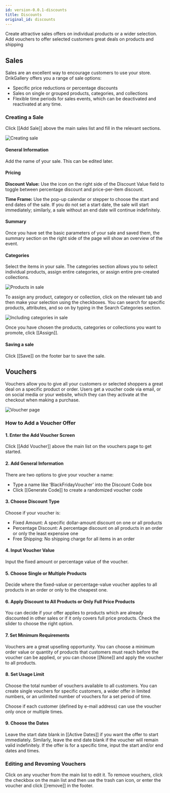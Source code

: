 ```yaml
---
id: version-0.0.1-discounts
title: Discounts
original_id: discounts
---
```


Create attractive sales offers on individual products or a wider selection. Add vouchers to offer selected customers great deals on products and shipping


## Sales

Sales are an excellent way to encourage customers to use your store. DrikGallery offers you a range of sale options:

- Specific price reductions or percentage discounts
- Sales on single or grouped products, categories, and collections
- Flexible time periods for sales events, which can be deactivated and reactivated at any time.


### Creating a Sale

Click [[Add Sale]] above the main sales list and fill in the relevant sections.

![Creating sale](assets/dashboard-discounts/1.png)


#### General Information

Add the name of your sale. This can be edited later.


#### Pricing

**Discount Value:** Use the icon on the right side of the Discount Value field to toggle between percentage discount and price-per-item discount.

**Time Frame:** Use the pop-up calendar or stepper to choose the start and end dates of the sale. If you do not set a start date, the sale will start immediately; similarly, a sale without an end date will continue indefinitely.


#### Summary

Once you have set the basic parameters of your sale and saved them, the summary section on the right side of the page will show an overview of the event.


#### Categories

Select the items in your sale. The categories section allows you to select individual products, assign entire categories, or assign entire pre-created collections.   

![Products in sale](assets/dashboard-discounts/2.png)

To assign any product, category or collection, click on the relevant tab and then make your selection using the checkboxes. You can search for specific products, attributes, and so on by typing in the Search Categories section.

![Including categories in sale](assets/dashboard-discounts/3.png)

Once you have chosen the products, categories or collections you want to promote, click [[Assign]].


#### Saving a sale

Click [[Save]] on the footer bar to save the sale.

## Vouchers

Vouchers allow you to give all your customers or selected shoppers a great deal on a specific product or order. Users get a voucher code via email, or on social media or your website, which they can they activate at the checkout when making a purchase.

![Voucher page](assets/dashboard-discounts/Vouchers.jpg)


### How to Add a Voucher Offer

#### 1. Enter the Add Voucher Screen

Click [[Add&nbsp;Voucher]] above the main list on the vouchers page to get started.

#### 2. Add General Information

There are two options to give your voucher a name:

- Type a name like ‘BlackFridayVoucher’ into the Discount Code box
- Click [[Generate&nbsp;Code]] to create a randomized voucher code 

#### 3. Choose Discount Type

Choose if your voucher is:

- Fixed Amount: A specific dollar-amount discount on one or all products
- Percentage Discount: A percentage discount on all products in an order or only the least expensive one
- Free Shipping: No shipping charge for all items in an order

#### 4. Input Voucher Value

Input the fixed amount or percentage value of the voucher.

#### 5. Choose Single or Multiple Products

Decide where the fixed-value or percentage-value voucher applies to all products in an order or only to the cheapest one.

#### 6. Apply Discount to All Products or Only Full Price Products

You can decide if your offer applies to products which are already discounted in other sales or if it only covers full price products. Check the slider to choose the right option. 

#### 7. Set Minimum Requirements

Vouchers are a great upselling opportunity. You can choose a minimum order value or quantity of products that customers must reach before the voucher can be applied, or you can choose [[None]] and apply the voucher to all products.

#### 8. Set Usage Limit

Choose the total number of vouchers available to all customers. You can create single vouchers for specific customers, a wider offer in limited numbers, or an unlimited number of vouchers for a set period of time.

Choose if each customer (defined by e-mail address) can use the voucher only once or multiple times.

#### 9. Choose the Dates

Leave the start date blank in [[Active&nbsp;Dates]] if you want the offer to start immediately. Similarly, leave the end date blank if the voucher will remain valid indefinitely. If the offer is for a specific time, input the start and/or end dates and times.


### Editing and Revoming Vouchers

Click on any voucher from the main list to edit it. To remove vouchers, click the checkbox on the main list and then use the trash can icon, or enter the voucher and click [[remove]] in the footer.
